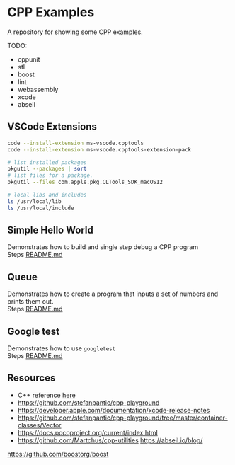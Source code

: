 # CPP Examples

A repository for showing some CPP examples.

TODO:

* cppunit
* stl
* boost
* lint
* webassembly
* xcode
* abseil

## VSCode Extensions

```sh
code --install-extension ms-vscode.cpptools
code --install-extension ms-vscode.cpptools-extension-pack
```

```sh
# list installed packages
pkgutil --packages | sort     
# list files for a package.
pkgutil --files com.apple.pkg.CLTools_SDK_macOS12

# local libs and includes
ls /usr/local/lib  
ls /usr/local/include 
```

## Simple Hello World

Demonstrates how to build and single step debug a CPP program  
Steps [README.md](./01_helloworld/README.md)  

## Queue

Demonstrates how to create a program that inputs a set of numbers and prints them out.  
Steps [README.md](./02_queue/README.md)  

## Google test

Demonstrates how to use `googletest`  
Steps [README.md](./03_googletest_unittesting/README.md)  

## Resources

* C++ reference [here](https://en.cppreference.com/w/)
* https://github.com/stefanpantic/cpp-playground
* https://developer.apple.com/documentation/xcode-release-notes
* https://github.com/stefanpantic/cpp-playground/tree/master/container-classes/Vector
* https://docs.pocoproject.org/current/index.html
* https://github.com/Martchus/cpp-utilities
https://abseil.io/blog/

https://github.com/boostorg/boost